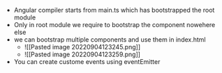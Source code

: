 - Angular compiler starts from main.ts which has bootstrapped the root module
- Only in root module we require to bootstrap the component nowehere else
- we can bootstrap multiple components and use them in index.html
	- ![[Pasted image 20220904123245.png]]
	- ![[Pasted image 20220904123259.png]]
- You can create custome events using eventEmitter